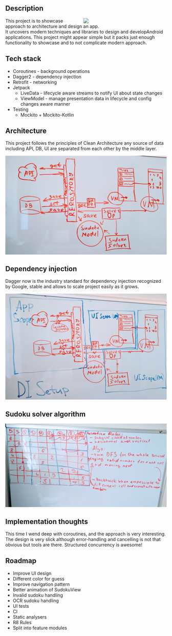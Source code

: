 ## Description

<img src="/imgs/demo.gif" width="240" align="right" hspace="20">

This project is to showcase approach to architecture and design an app.  
It uncovers modern techniques and libraries to design and developAndroid  
applications. This project might appear simple but it packs just enough  
functionality to showcase and to not complicate modern approach.

## Tech stack

- Coroutines - background operations
- Dagger2 - dependency injection
- Retrofit - networking
- Jetpack
  - LiveData - lifecycle aware streams to notify UI about state changes
  - ViewModel - manage presentation data in lifecycle and config changes
  aware manner
- Testing
  - Mockito + Mockito-Kotlin

## Architecture

This project follows the principles of Clean Architecture any source of data
including API, DB, UI are separated from each other by the middle layer.

![Architecture](/imgs/arch.jpg)

## Dependency injection

Dagger now is the industry standard for dependency injection recognized  
by Google, stable and allows to scale project easily as it grows.

![Dependency injection](/imgs/di.jpg)

## Sudoku solver algorithm

![Algorithm](/imgs/algo.jpg)

## Implementation thoughts

This time I wend deep with coroutines, and the approach is very interesting.
The design is very slick although error-handling and cancelling is not that
obvious but tools are there. Structured concurrency is awesome!

## Roadmap
- Improve UI design
- Different color for guess
- Improve navigation pattern
- Better animation of SudokuView
- Invalid sudoku handling
- OCR sudoku handling
- UI tests
- CI
- Static analysers
- R8 Rules
- Split into feature modules